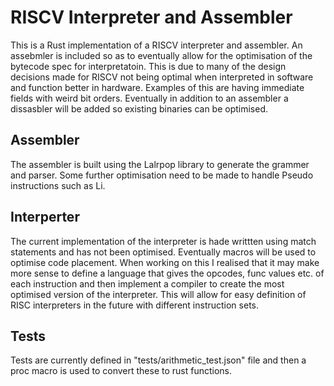 # RISCV Interpreter and Assembler

This is a Rust implementation of a RISCV interpreter and assembler. An assebmler is included so as to eventually allow for the optimisation of the bytecode spec for interpretatoin. This is due to many of the design decisions made for RISCV not being optimal when interpreted in software and function better in hardware. Examples of this are having immediate fields with weird bit orders. Eventually in addition to an assembler a dissasbler will be added so existing binaries can be optimised.

## Assembler

The assembler is built using the Lalrpop library to generate the grammer and parser. Some further optimisation need to be made to handle Pseudo instructions such as Li.

## Interperter

The current implementation of the interpreter is hade writtten using match statements and has not been optimised. Eventually macros will be used to optimise code placement. When working on this I realised that it may make more sense to define a language that gives the opcodes, func values etc. of each instruction and then implement a compiler to create the most optimised version of the interpreter. This will allow for easy definition of RISC interpreters in the future with different instruction sets. 

## Tests

Tests are currently defined in "tests/arithmetic_test.json" file and then a proc macro is used to convert these to rust functions. 
